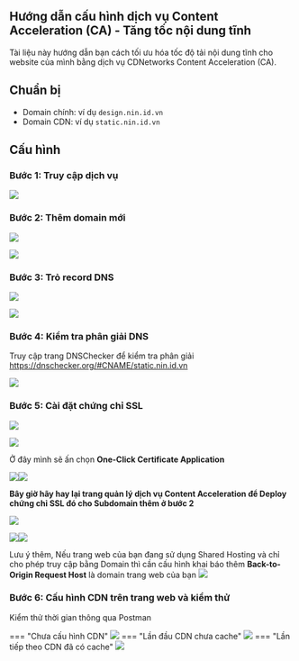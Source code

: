 ## **Hướng dẫn cấu hình dịch vụ Content Acceleration (CA) - Tăng tốc nội dung tĩnh**

Tài liệu này hướng dẫn bạn cách tối ưu hóa tốc độ tải nội dung tĩnh cho website của mình bằng dịch vụ CDNetworks Content Acceleration (CA).

## **Chuẩn bị**
- Domain chính: ví dụ `design.nin.id.vn`
- Domain CDN: ví dụ `static.nin.id.vn`

## **Cấu hình**
### **Bước 1:** Truy cập dịch vụ 

![](assets/images/content-acceleration/content-acceleration.jpg)

### **Bước 2**: Thêm domain mới

![](assets/images/content-acceleration/Domain-Information.jpg)

![](assets/images/content-acceleration/Acceleration-Configuration.jpg)

### **Bước 3**: Trỏ record DNS

![](assets/images/content-acceleration/tro_record_dns_cname.jpg)

![](assets/images/content-acceleration/tro-record-dns-tren-CF.png)

### **Bước 4**: Kiểm tra phân giải DNS

Truy cập trang DNSChecker để kiểm tra phân giải 
https://dnschecker.org/#CNAME/static.nin.id.vn

![](assets/images/content-acceleration/kiem-tra-phan-giai-dns.jpg)

### **Bước 5**: Cài đặt chứng chỉ SSL

![](assets/images/content-acceleration/truy-cap-Certificate-MGMT.jpg)


![](assets/images/content-acceleration/One-Click%20Certificate%20Application.jpg)

Ở đây mình sẽ ấn chọn **One-Click Certificate Application**

![](assets/images/content-acceleration/15h-05'_2025-06-18.jpg)![](assets/images/content-acceleration/15h-09'_2025-06-18.jpg)

**Bây giờ hãy hay lại trang quản lý dịch vụ Content Acceleration để Deploy chứng chỉ SSL đó cho Subdomain thêm ở bước 2**

![](assets/images/content-acceleration/15h-11'_2025-06-18.jpg)

![](assets/images/content-acceleration/15h-16'_2025-06-18.jpg)![](assets/images/content-acceleration/15h-28'_2025-06-18.jpg)

Lưu ý thêm, Nếu trang web của bạn đang sử dụng Shared Hosting và chỉ cho phép truy cập bằng Domain thì cần cấu hình khai báo thêm **Back-to-Origin Request Host** là domain trang web của bạn
![](assets/images/content-acceleration/16h-17'_2025-06-18.jpg)

### **Bước 6: Cấu hình CDN trên trang web và kiểm thử**

Kiểm thử thời gian thông qua Postman

=== "Chưa cấu hình CDN"
	![](assets/images/content-acceleration/16h-05'_2025-06-18.jpg)
=== "Lần đầu CDN chưa cache"
	![](assets/images/content-acceleration/15h-58'_2025-06-18.jpg)
=== "Lần tiếp theo CDN đã có cache"
	![](assets/images/content-acceleration/15h-59'_2025-06-18.jpg)
